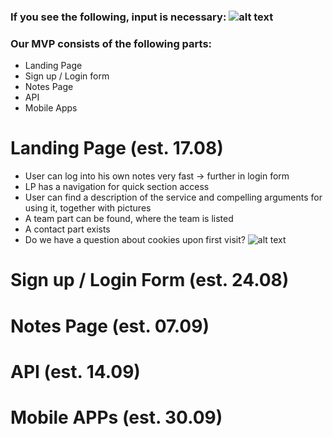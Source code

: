 [warning]: https://cdn.proxer.me/f/hYVIoAVi "Team participation needed"
### If you see the following, input is necessary: ![alt text][warning]

### Our MVP consists of the following parts:

* Landing Page
* Sign up / Login form
* Notes Page
* API
* Mobile Apps

# Landing Page (est. 17.08)

* User can log into his own notes very fast → further in login form
* LP has a navigation for quick section access
* User can find a description of the service and compelling arguments for using it, together with pictures
* A team part can be found, where the team is listed
* A contact part exists
* Do we have a question about cookies upon first visit? ![alt text][warning]

# Sign up / Login Form (est. 24.08)

# Notes Page (est. 07.09)

# API (est. 14.09)

# Mobile APPs (est. 30.09)
